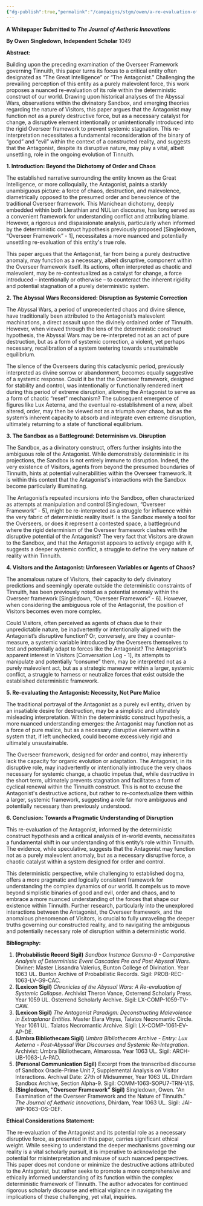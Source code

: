 ```yaml
---
{"dg-publish":true,"permalink":"/campaigns/stgm/owen/a-re-evaluation-of-the-great-intelligence-the-antagonist-as-a-necessary-catalyst-within-the-overseer-framework/"}
---
```


**A Whitepaper Submitted to *The Journal of Aetheric Innovations***

**By Owen Singledown, Independent Scholar**
1049

**Abstract:**

Building upon the preceding examination of the Overseer Framework governing Tinnuith, this paper turns its focus to a critical entity often designated as “The Great Intelligence” or “The Antagonist.”  Challenging the prevailing perception of this entity as a purely malevolent force, this work proposes a nuanced re-evaluation of its role within the deterministic construct of our world. Drawing upon historical analyses of the Abyssal Wars, observations within the divinatory Sandbox, and emerging theories regarding the nature of Visitors, this paper argues that the Antagonist may function not as a purely destructive force, but as a necessary catalyst for change, a disruptive element intentionally or unintentionally introduced into the rigid Overseer framework to prevent systemic stagnation.  This re-interpretation necessitates a fundamental reconsideration of the binary of “good” and “evil” within the context of a constructed reality, and suggests that the Antagonist, despite its disruptive nature, may play a vital, albeit unsettling, role in the ongoing evolution of Tinnuith.

**1. Introduction: Beyond the Dichotomy of Order and Chaos**

The established narrative surrounding the entity known as the Great Intelligence, or more colloquially, the Antagonist, paints a starkly unambiguous picture: a force of chaos, destruction, and malevolence, diametrically opposed to the presumed order and benevolence of the traditional Overseer framework. This Manichean dichotomy, deeply embedded within both Llerathian and NULian discourse, has long served as a convenient framework for understanding conflict and attributing blame.  However, a rigorous and dispassionate analysis, particularly when informed by the deterministic construct hypothesis previously proposed [Singledown, “Overseer Framework” - 1], necessitates a more nuanced and potentially unsettling re-evaluation of this entity's true role.

This paper argues that the Antagonist, far from being a purely destructive anomaly, may function as a necessary, albeit disruptive, component within the Overseer framework itself.  Its actions, often interpreted as chaotic and malevolent, may be re-contextualized as a catalyst for change, a force introduced – intentionally or otherwise – to counteract the inherent rigidity and potential stagnation of a purely deterministic system.

**2. The Abyssal Wars Reconsidered: Disruption as Systemic Correction**

The Abyssal Wars, a period of unprecedented chaos and divine silence, have traditionally been attributed to the Antagonist’s malevolent machinations, a direct assault upon the divinely ordained order of Tinnuith.  However, when viewed through the lens of the deterministic construct hypothesis, the Abyssal Wars may be re-interpreted not as an act of pure destruction, but as a form of systemic correction, a violent, yet perhaps necessary, recalibration of a system teetering towards unsustainable equilibrium.

The silence of the Overseers during this cataclysmic period, previously interpreted as divine sorrow or abandonment, becomes equally suggestive of a systemic response.  Could it be that the Overseer framework, designed for stability and control, was intentionally or functionally rendered inert during this period of extreme disruption, allowing the Antagonist to serve as a form of chaotic “reset” mechanism?  The subsequent emergence of figures like Lux Aeterna, and the eventual re-establishment of a new, albeit altered, order, may then be viewed not as a triumph over chaos, but as the system’s inherent capacity to absorb and integrate even extreme disruption, ultimately returning to a state of functional equilibrium.

**3. The Sandbox as a Battleground: Determinism vs. Disruption**

The Sandbox, as a divinatory construct, offers further insights into the ambiguous role of the Antagonist.  While demonstrably deterministic in its projections, the Sandbox is not entirely immune to disruption.  Indeed, the very existence of Visitors, agents from beyond the presumed boundaries of Tinnuith, hints at potential vulnerabilities within the Overseer framework.  It is within this context that the Antagonist's interactions with the Sandbox become particularly illuminating.

The Antagonist’s repeated incursions into the Sandbox, often characterized as attempts at manipulation and control [Singledown, “Overseer Framework” - 5], might be re-interpreted as a struggle for influence within the very fabric of deterministic reality itself.  Is the Sandbox merely a tool for the Overseers, or does it represent a contested space, a battleground where the rigid determinism of the Overseer framework clashes with the disruptive potential of the Antagonist?  The very fact that Visitors are drawn to the Sandbox, and that the Antagonist appears to actively engage with it, suggests a deeper systemic conflict, a struggle to define the very nature of reality within Tinnuith.

**4. Visitors and the Antagonist: Unforeseen Variables or Agents of Chaos?**

The anomalous nature of Visitors, their capacity to defy divinatory predictions and seemingly operate outside the deterministic constraints of Tinnuith, has been previously noted as a potential anomaly within the Overseer framework [Singledown, “Overseer Framework” - 6].  However, when considering the ambiguous role of the Antagonist, the position of Visitors becomes even more complex.

Could Visitors, often perceived as agents of chaos due to their unpredictable nature, be inadvertently or intentionally aligned with the Antagonist’s disruptive function?  Or, conversely, are they a counter-measure, a systemic variable introduced by the Overseers themselves to test and potentially adapt to forces like the Antagonist?  The Antagonist’s apparent interest in Visitors [Conversation Log - 1], its attempts to manipulate and potentially “consume” them, may be interpreted not as a purely malevolent act, but as a strategic maneuver within a larger, systemic conflict, a struggle to harness or neutralize forces that exist outside the established deterministic framework.

**5. Re-evaluating the Antagonist: Necessity, Not Pure Malice**

The traditional portrayal of the Antagonist as a purely evil entity, driven by an insatiable desire for destruction, may be a simplistic and ultimately misleading interpretation.  Within the deterministic construct hypothesis, a more nuanced understanding emerges: the Antagonist may function not as a force of pure malice, but as a necessary disruptive element within a system that, if left unchecked, could become excessively rigid and ultimately unsustainable.

The Overseer framework, designed for order and control, may inherently lack the capacity for organic evolution or adaptation.  The Antagonist, in its disruptive role, may inadvertently or intentionally introduce the very chaos necessary for systemic change, a chaotic impetus that, while destructive in the short term, ultimately prevents stagnation and facilitates a form of cyclical renewal within the Tinnuith construct.  This is not to excuse the Antagonist's destructive actions, but rather to re-contextualize them within a larger, systemic framework, suggesting a role far more ambiguous and potentially necessary than previously understood.

**6. Conclusion: Towards a Pragmatic Understanding of Disruption**

This re-evaluation of the Antagonist, informed by the deterministic construct hypothesis and a critical analysis of in-world events, necessitates a fundamental shift in our understanding of this entity’s role within Tinnuith.  The evidence, while speculative, suggests that the Antagonist may function not as a purely malevolent anomaly, but as a necessary disruptive force, a chaotic catalyst within a system designed for order and control.

This deterministic perspective, while challenging to established dogma, offers a more pragmatic and logically consistent framework for understanding the complex dynamics of our world.  It compels us to move beyond simplistic binaries of good and evil, order and chaos, and to embrace a more nuanced understanding of the forces that shape our existence within Tinnuith.  Further research, particularly into the unexplored interactions between the Antagonist, the Overseer framework, and the anomalous phenomenon of Visitors, is crucial to fully unraveling the deeper truths governing our constructed reality, and to navigating the ambiguous and potentially necessary role of disruption within a deterministic world.

**Bibliography:**

1.  **(Probabilistic Record Sigil)** *Sandbox Instance Gamma-9 - Comparative Analysis of Deterministic Event Cascades Pre and Post Abyssal Wars*. Diviner: Master Lissandra Valerius, Bunton College of Divination. Year 1063 UL. Bunton Archive of Probabilistic Records. Sigil: PROB-REC-1063-LV-G9-CAC.
2.  **(Lexicon Sigil)** *Chronicles of the Abyssal Wars: A Re-evaluation of Systemic Collapse*.  Archivist Theron Vance, Osterrend Scholarly Press. Year 1059 UL. Osterrend Scholarly Archive. Sigil: LX-COMP-1059-TV-CAW.
3.  **(Lexicon Sigil)** *The Antagonist Paradigm: Deconstructing Malevolence in Extraplanar Entities*.  Master Elara Vhyss, Talatos Necromantic Circle. Year 1061 UL. Talatos Necromantic Archive. Sigil: LX-COMP-1061-EV-AP-DE.
4.  **(Umbra Bibliothecam Sigil)** *Umbra Bibliothecam Archive - Entry: Lux Aeterna - Post-Abyssal War Discourses and Systemic Re-Integration*. Archivist: Umbra Bibliothecam, Almarossa. Year 1063 UL. Sigil: ARCH-UB-1063-LA-PAD.
5.  **(Personal Communication Sigil)**  Excerpt from the transcribed discourse of  Sandbox Oracle-Prime Unit 7, Supplemental Analysis on Visitor Interactions.  Archival Date: 27th of Midsummer, Year 1063 UL. Dhirdam Sandbox Archive, Section Alpha-9. Sigil: COMM-1063-SOPU7-TRN-VIS.
6.  **(Singledown, “Overseer Framework” Sigil)** Singledown, Owen.  “An Examination of the Overseer Framework and the Nature of Tinnuith.” *The Journal of Aetheric Innovations*, Dhirdam, Year 1063 UL. Sigil: JAI-WP-1063-OS-OEF.

**Ethical Considerations Statement:**

The re-evaluation of the Antagonist and its potential role as a necessary disruptive force, as presented in this paper, carries significant ethical weight.  While seeking to understand the deeper mechanisms governing our reality is a vital scholarly pursuit, it is imperative to acknowledge the potential for misinterpretation and misuse of such nuanced perspectives.  This paper does not condone or minimize the destructive actions attributed to the Antagonist, but rather seeks to promote a more comprehensive and ethically informed understanding of its function within the complex deterministic framework of Tinnuith.  The author advocates for continued rigorous scholarly discourse and ethical vigilance in navigating the implications of these challenging, yet vital, inquiries.